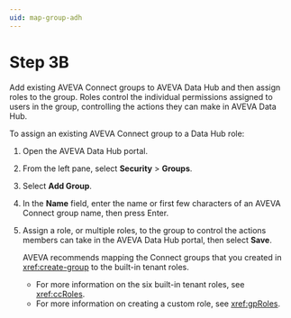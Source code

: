 ```yaml
---
uid: map-group-adh
---
```


# Step 3B

Add existing AVEVA Connect groups to AVEVA Data Hub and then assign roles to the group. Roles control the individual permissions assigned to users in the group, controlling the actions they can make in AVEVA Data Hub.

To assign an existing AVEVA Connect group to a Data Hub role:

1. Open the AVEVA Data Hub portal.

1. From the left pane, select **Security** > **Groups**.

1. Select **Add Group**.

1. In the **Name** field, enter the name or first few characters of an AVEVA Connect group name, then press Enter.

1. Assign a role, or multiple roles, to the group to control the actions members can take in the AVEVA Data Hub portal, then select **Save**.

    AVEVA recommends mapping the Connect groups that you created in <xref:create-group> to the built-in tenant roles.

   - For more information on the six built-in tenant roles, see <xref:ccRoles>.
   - For more information on creating a custom role, see <xref:gpRoles>.
